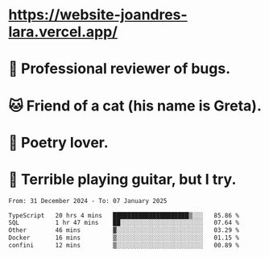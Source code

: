 # https://website-joandres-lara.vercel.app/
# 🐛 Professional reviewer of bugs.
# 🐱 Friend of a cat (his name is Greta).
# 📜 Poetry lover.
# 🎸 Terrible playing guitar, but I try.

<!--START_SECTION:waka-->

```txt
From: 31 December 2024 - To: 07 January 2025

TypeScript   20 hrs 4 mins   █████████████████████▒░░░   85.86 %
SQL          1 hr 47 mins    ██░░░░░░░░░░░░░░░░░░░░░░░   07.64 %
Other        46 mins         ▓░░░░░░░░░░░░░░░░░░░░░░░░   03.29 %
Docker       16 mins         ▒░░░░░░░░░░░░░░░░░░░░░░░░   01.15 %
confini      12 mins         ▒░░░░░░░░░░░░░░░░░░░░░░░░   00.89 %
```

<!--END_SECTION:waka-->
